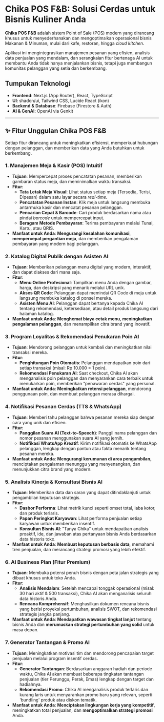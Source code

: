 # Chika POS F&B: Solusi Cerdas untuk Bisnis Kuliner Anda

**Chika POS F&B** adalah sistem Point of Sale (POS) modern yang dirancang khusus untuk menyederhanakan dan mengoptimalkan operasional bisnis Makanan & Minuman, mulai dari kafe, restoran, hingga *cloud kitchen*.

Aplikasi ini mengintegrasikan manajemen pesanan yang efisien, analisis data penjualan yang mendalam, dan serangkaian fitur bertenaga AI untuk membantu Anda tidak hanya menjalankan bisnis, tetapi juga membangun komunitas pelanggan yang setia dan berkembang.

## Tumpukan Teknologi
- **Frontend**: Next.js (App Router), React, TypeScript
- **UI**: shadcn/ui, Tailwind CSS, Lucide React (ikon)
- **Backend & Database**: Firebase (Firestore & Auth)
- **AI & GenAI**: OpenAI via Genkit

---

## ✨ Fitur Unggulan Chika POS F&B

Setiap fitur dirancang untuk meningkatkan efisiensi, memperkuat hubungan dengan pelanggan, dan memberikan data yang Anda butuhkan untuk berkembang.

### 1. Manajemen Meja & Kasir (POS) Intuitif
- **Tujuan**: Mempercepat proses pencatatan pesanan, memberikan gambaran status meja, dan meminimalkan waktu transaksi.
- **Fitur**:
    - **Tata Letak Meja Visual**: Lihat status setiap meja (Tersedia, Terisi, Dipesan) dalam satu layar secara *real-time*.
    - **Pencatatan Pesanan Instan**: Klik meja untuk langsung membuka antarmuka kasir dan mencatat pesanan pelanggan.
    - **Pencarian Cepat & Barcode**: Cari produk berdasarkan nama atau pindai *barcode* untuk mempercepat input.
    - **Beragam Metode Pembayaran**: Terima pembayaran melalui Tunai, Kartu, atau QRIS.
- **Manfaat untuk Anda**: **Mengurangi kesalahan komunikasi**, **mempercepat pergantian meja**, dan memberikan pengalaman pembayaran yang modern bagi pelanggan.

### 2. Katalog Digital Publik dengan Asisten AI
- **Tujuan**: Memberikan pelanggan menu digital yang modern, interaktif, dan dapat diakses dari mana saja.
- **Fitur**:
    - **Menu Online Profesional**: Tampilkan menu Anda dengan gambar, harga, dan deskripsi yang menarik melalui URL unik.
    - **Akses QR Code**: Pelanggan dapat memindai QR Code di meja untuk langsung membuka katalog di ponsel mereka.
    - **Asisten Menu AI**: Pelanggan dapat bertanya kepada Chika AI tentang rekomendasi, ketersediaan, atau detail produk langsung dari halaman katalog.
- **Manfaat untuk Anda**: **Menghemat biaya cetak menu**, **meningkatkan pengalaman pelanggan**, dan menampilkan citra brand yang inovatif.

### 3. Program Loyalitas & Rekomendasi Penukaran Poin AI
- **Tujuan**: Mendorong pelanggan untuk kembali dan meningkatkan nilai transaksi mereka.
- **Fitur**:
    - **Penghitungan Poin Otomatis**: Pelanggan mendapatkan poin dari setiap transaksi (misal: Rp 10.000 = 1 poin).
    - **Rekomendasi Penukaran AI**: Saat checkout, Chika AI akan menganalisis poin pelanggan dan menyarankan cara terbaik untuk menukarkan poin, memberikan "penawaran cerdas" yang personal.
- **Manfaat untuk Anda**: **Meningkatkan retensi pelanggan**, mendorong penggunaan poin, dan membuat pelanggan merasa dihargai.

### 4. Notifikasi Pesanan Cerdas (TTS & WhatsApp)
- **Tujuan**: Memberi tahu pelanggan bahwa pesanan mereka siap dengan cara yang unik dan efisien.
- **Fitur**:
    - **Panggilan Suara AI (Text-to-Speech)**: Panggil nama pelanggan dan nomor pesanan menggunakan suara AI yang jernih.
    - **Notifikasi WhatsApp Kreatif**: Kirim notifikasi otomatis ke WhatsApp pelanggan, lengkap dengan pantun atau fakta menarik tentang pesanan mereka.
- **Manfaat untuk Anda**: **Mengurangi kerumunan di area pengambilan**, menciptakan pengalaman menunggu yang menyenangkan, dan menunjukkan citra brand yang modern.

### 5. Analisis Kinerja & Konsultasi Bisnis AI
- **Tujuan**: Memberikan data dan saran yang dapat ditindaklanjuti untuk pengambilan keputusan strategis.
- **Fitur**:
    - **Dasbor Performa**: Lihat metrik kunci seperti omset total, laba kotor, dan produk terlaris.
    - **Papan Peringkat Karyawan**: Lihat performa penjualan setiap karyawan untuk memberikan insentif.
    - **Konsultan Bisnis AI**: "Tanya Chika" untuk mendapatkan analisis proaktif, ide, dan jawaban atas pertanyaan bisnis Anda berdasarkan data historis toko.
- **Manfaat untuk Anda**: **Membuat keputusan berbasis data**, memahami tren penjualan, dan merancang strategi promosi yang lebih efektif.

### 6. AI Business Plan (Fitur Premium)
- **Tujuan**: Membuka potensi penuh bisnis dengan peta jalan strategis yang dibuat khusus untuk toko Anda.
- **Fitur**:
    - **Analisis Mendalam**: Setelah mencapai tonggak operasional (misal: 30 hari aktif & 500 transaksi), Chika AI akan menganalisis seluruh data historis Anda.
    - **Rencana Komprehensif**: Menghasilkan dokumen rencana bisnis yang berisi proyeksi pertumbuhan, analisis SWOT, dan rekomendasi strategis jangka panjang.
- **Manfaat untuk Anda**: **Mendapatkan wawasan tingkat lanjut** tentang bisnis Anda dan **merumuskan strategi pertumbuhan yang solid** untuk masa depan.

### 7. Generator Tantangan & Promo AI
- **Tujuan**: Meningkatkan motivasi tim dan mendorong pencapaian target penjualan melalui program insentif cerdas.
- **Fitur**:
    - **Generator Tantangan**: Berdasarkan anggaran hadiah dan periode waktu, Chika AI akan membuat beberapa tingkatan tantangan penjualan (tier Perunggu, Perak, Emas) lengkap dengan target dan hadiahnya.
    - **Rekomendasi Promo**: Chika AI menganalisis produk terlaris dan kurang laris untuk menyarankan promo baru yang relevan, seperti 'bundling' produk atau diskon tematik.
- **Manfaat untuk Anda**: **Menciptakan lingkungan kerja yang kompetitif**, meningkatkan total penjualan, dan **mengoptimalkan strategi promosi** Anda.
